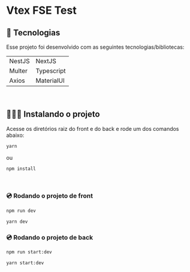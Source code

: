 # Vtex FSE Test


## 🚀 Tecnologias

Esse projeto foi desenvolvido com as seguintes tecnologias/bibliotecas:

<table border="0">
 <tr>
<td> NestJS</td>
<td> NextJS</td>
 </tr>
  <tr>
<td> Multer</td>
<td> Typescript</td>
 </tr>
  <tr>
<td> Axios</td>
<td> MaterialUI</td>
 </tr>
 
</table>

<br>

## 👨🏻‍💻 Instalando o projeto

Acesse os diretórios raiz do front e do back e rode um dos comandos abaixo:

```cl
yarn
```

ou

```cl
npm install
```

<br>

### 💿 Rodando o projeto de front


```cl
npm run dev
```

```cl
yarn dev
```

### 💿 Rodando o projeto de back


```cl
npm run start:dev
```

```cl
yarn start:dev
```


<br>
<br>
